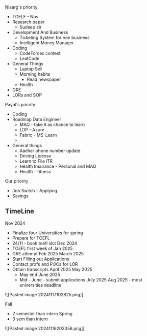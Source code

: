 Nisarg's priority 
- TOELF  - Nov
- Research paper 
	- Sudeep sir
- Development And Business
	- Ticketing System for non business 
	- Intelligent Money Manager 
- Coding
	- CodeForces contest 
	- LeatCode 
- General Things 
	- Laptop Sell
	- Morning habits
		- Read newspaper
	- Health
- GRE  
- LORs and SOP

Payal's priority 
- Coding 
- Roadmap Data Engineer
	- MAQ - take it as chance to learn
	- LDP - Azure
	- Fabric - MS-Learn 
	- 
- General things
	- Aadhar phone number update
	- Driving License 
	- Learn to File ITR 
	- Health Insurance - Personal and MAQ
	- Health - fitness 

Our priority
- Job Switch - Applying
- Savings
## TimeLine

Nov 2024
- Finalize four Universities for spring
- Prepare for TOEFL 
- 24/11 - book toefl slot 
Dec 2024
- TOEFL first week of 
Jan 2025
- GRE attempt
Feb 2025
March 2025 
- Start Filling out Applications
- Contact profs and POCs for LOR
- Obtain transcripts 
April 2025
May 2025
	- May end 
June 2025
	- Mid - June - submit applications 
July 2025
Aug 2025 - most universities deadline

![[Pasted image 20241117102825.png]]

Fall
- 2 semester than intern
Spring
- 3 sem than intern

![[Pasted image 20241116203358.png]]